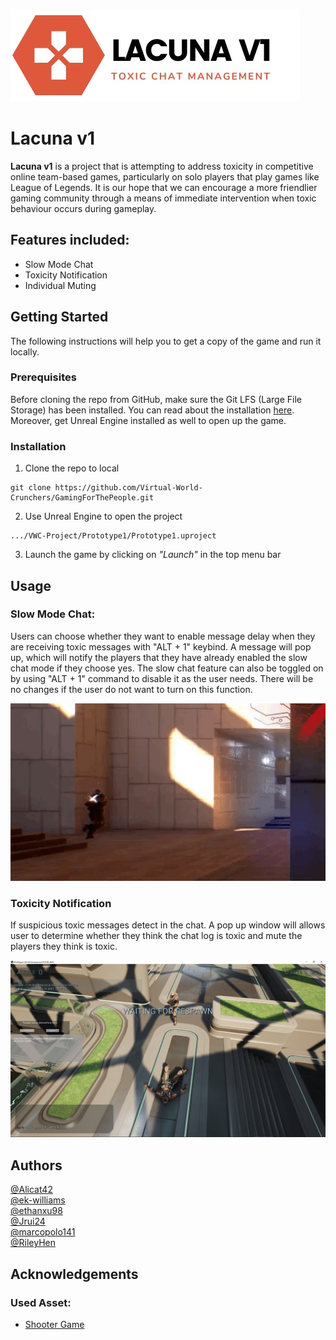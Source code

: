 ![](https://github.com/Virtual-World-Crunchers/GamingForThePeople/blob/wiki/VWC-Project/Prototype1/title.jpg?raw=true)

# Lacuna v1

**Lacuna v1** is a project that is attempting to address toxicity in competitive online team-based games, particularly on solo players that play games like League of Legends. It is our hope that we can encourage a more friendlier gaming community through a means of immediate intervention when toxic behaviour occurs during gameplay.


## Features included:
* Slow Mode Chat
* Toxicity Notification
* Individual Muting


## Getting Started
The following instructions will help you to get a copy  of the game and run it locally.

### Prerequisites 
Before cloning the repo from GitHub, make sure the Git LFS (Large File Storage) has been installed.  You can read about the installation [here](https://docs.github.com/en/repositories/working-with-files/managing-large-files/installing-git-large-file-storage). Moreover, get Unreal Engine installed as well to open up the game.

### Installation
1. Clone the repo to local
```shell
git clone https://github.com/Virtual-World-Crunchers/GamingForThePeople.git
```

2. Use Unreal Engine to open the project <br>
```shell
.../VWC-Project/Prototype1/Prototype1.uproject
```
3. Launch the game by clicking on _"Launch"_ in the top menu bar


## Usage
### Slow Mode Chat:
Users can choose whether they want to enable message delay when they are receiving toxic messages with "ALT + 1" keybind. A message will pop up, which will notify the players that they have already enabled the slow chat mode if they choose yes. The slow chat feature can also be toggled on by using "ALT + 1" command to disable it as the user needs. There will be no changes if the user do not want to turn on this function. 

![](https://github.com/Virtual-World-Crunchers/GamingForThePeople/blob/wiki/wiki/usage_1.GIF?raw=true)

### Toxicity Notification
If suspicious toxic messages detect in the chat. A pop up window will allows user to determine whether they think the chat log is toxic and mute the players they think is toxic.

![](https://github.com/Virtual-World-Crunchers/GamingForThePeople/blob/wiki/wiki/notifications.jpeg?raw=true)


## Authors
[@Alicat42](https://github.com/Alicat42)<br>
[@ek-williams](https://github.com/ek-williams)<br>
[@ethanxu98](https://github.com/ethanxu98)<br>
[@Jrui24](https://github.com/Jrui24)<br>
[@marcopolo141](https://github.com/marcopolo141)<br>
[@RileyHen](https://github.com/RileyHen)


## Acknowledgements
### Used Asset:
* [Shooter Game](https://github.com/Noesis/UE4-ShooterGame)
